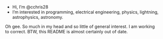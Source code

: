 - Hi, I’m @cchris28
- I’m interested in programming, electrical engineering, physics, lightning, astrophysics, astronomy.

Oh gee. So much in my head and so little of general interest. I am working to correct.
BTW, this README is almost certainly out of date.

<!---
cchris28/cchris28 is a ✨ special ✨ repository because its `README.md` (this file) appears on your GitHub profile.
You can click the Preview link to take a look at your changes.
--->
